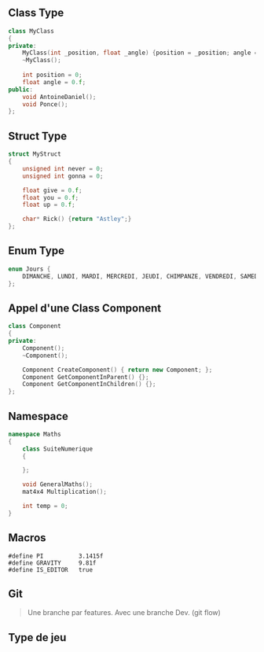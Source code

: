 ## Class Type

```c++
class MyClass
{
private:
    MyClass(int _position, float _angle) {position = _position; angle = _angle;}
    ~MyClass();
    
    int position = 0;
    float angle = 0.f;
public:
    void AntoineDaniel();
    void Ponce();
};
```

## Struct Type

```c++
struct MyStruct
{
    unsigned int never = 0;
    unsigned int gonna = 0;

    float give = 0.f;
    float you = 0.f;
    float up = 0.f;

    char* Rick() {return "Astley";}
};
```

## Enum Type
```c++
enum Jours {
    DIMANCHE, LUNDI, MARDI, MERCREDI, JEUDI, CHIMPANZE, VENDREDI, SAMEDI
};
```

## Appel d'une Class Component

```c++
class Component
{
private:
    Component();
    ~Component();

    Component CreateComponent() { return new Component; };
    Component GetComponentInParent() {};
    Component GetComponentInChildren() {};
};
```

## Namespace

```c++
namespace Maths
{
    class SuiteNumerique
    {

    };

    void GeneralMaths();
    mat4x4 Multiplication();

    int temp = 0;
}
```

## Macros
```
#define PI          3.1415f
#define GRAVITY	    9.81f 
#define IS_EDITOR   true
```

## Git

> Une branche par features. Avec une branche Dev. (git flow)

## Type de jeu
